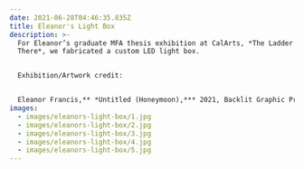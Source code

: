 ```yaml
---
date: 2021-06-28T04:46:35.835Z
title: Eleanor's Light Box
description: >-
  For Eleanor’s graduate MFA thesis exhibition at CalArts, *The Ladder is Always
  There*, we fabricated a custom LED light box.  


  Exhibition/Artwork credit: 


  Eleanor Francis,** *Untitled (Honeymoon),*** 2021, Backlit Graphic Print, Wood Lightbox; 52x10x66
images:
  - images/eleanors-light-box/1.jpg
  - images/eleanors-light-box/2.jpg
  - images/eleanors-light-box/3.jpg
  - images/eleanors-light-box/4.jpg
  - images/eleanors-light-box/5.jpg
---
```

